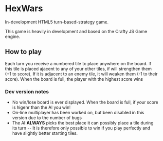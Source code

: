 # HexWars

In-development HTML5 turn-based-strategy game.

This game is heavily in development and based on the Crafty JS Game engine.


## How to play

Each turn you receive a numbered tile to place anywhere on the board. If this tile is placed ajacent to any of your other tiles, if will strengthen them (+1 to score), If it is adjacent to an enemy tile, it will weaken them (-1 to their score). When the board is full, the player with the highest score wins


### Dev version notes

- No win/lose board is ever displayed. When the board is full, if your score is higehr than the AI you win!
- On-line multiplayer has been worked on, but been disabled in this version due to the number of bugs
- The AI **ALWAYS** picks the best place it can possibly place a tile during its turn -- It is therefore only possible to win if you play perfectly and have slightly better starting tiles.
